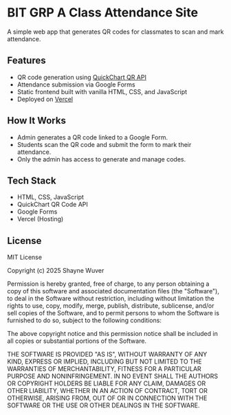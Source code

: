# BIT GRP A Class Attendance Site

A simple web app that generates QR codes for classmates to scan and mark attendance.

## Features

- QR code generation using [QuickChart QR API](https://quickchart.io/qr/)
- Attendance submission via Google Forms
- Static frontend built with vanilla HTML, CSS, and JavaScript
- Deployed on [Vercel](https://vercel.com/)

## How It Works

- Admin generates a QR code linked to a Google Form.
- Students scan the QR code and submit the form to mark their attendance.
- Only the admin has access to generate and manage codes.

## Tech Stack

- HTML, CSS, JavaScript
- QuickChart QR Code API
- Google Forms
- Vercel (Hosting)

## License

MIT License

Copyright (c) 2025 Shayne Wuver

Permission is hereby granted, free of charge, to any person obtaining a copy
of this software and associated documentation files (the "Software"), to deal
in the Software without restriction, including without limitation the rights
to use, copy, modify, merge, publish, distribute, sublicense, and/or sell
copies of the Software, and to permit persons to whom the Software is
furnished to do so, subject to the following conditions:

The above copyright notice and this permission notice shall be included in all
copies or substantial portions of the Software.

THE SOFTWARE IS PROVIDED "AS IS", WITHOUT WARRANTY OF ANY KIND, EXPRESS OR
IMPLIED, INCLUDING BUT NOT LIMITED TO THE WARRANTIES OF MERCHANTABILITY,
FITNESS FOR A PARTICULAR PURPOSE AND NONINFRINGEMENT. IN NO EVENT SHALL THE
AUTHORS OR COPYRIGHT HOLDERS BE LIABLE FOR ANY CLAIM, DAMAGES OR OTHER
LIABILITY, WHETHER IN AN ACTION OF CONTRACT, TORT OR OTHERWISE, ARISING FROM,
OUT OF OR IN CONNECTION WITH THE SOFTWARE OR THE USE OR OTHER DEALINGS IN THE
SOFTWARE.

